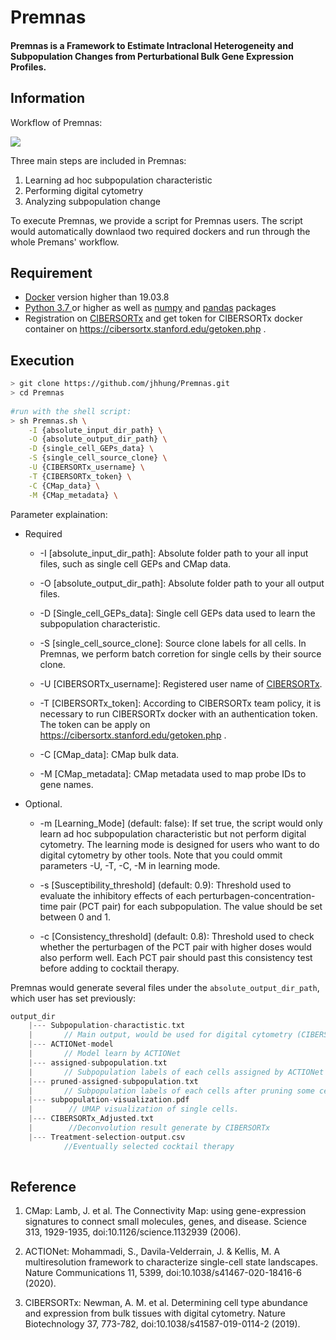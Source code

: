 # Premnas
#### Premnas is a Framework to Estimate Intraclonal Heterogeneity and Subpopulation Changes from Perturbational Bulk Gene Expression Profiles.

## Information

Workflow of Premnas: 

![](https://i.imgur.com/sLydog1.png)


Three main steps are included in Premnas:
1. Learning ad hoc subpopulation characteristic
2. Performing digital cytometry
3. Analyzing subpopulation change

To execute Premnas, we provide a script for Premnas users. The script would automatically downlaod two required dockers and run through the whole Premans' workflow.

## Requirement
* [Docker](https://www.docker.com/) version higher than 19.03.8
* [Python 3.7 ](https://www.python.org/downloads/) or higher as well as [numpy](https://numpy.org/) and [pandas](https://pandas.pydata.org/) packages
* Registration on [CIBERSORTx](https://cibersortx.stanford.edu/index.php) and get token for CIBERSORTx docker container on https://cibersortx.stanford.edu/getoken.php .



## Execution

```sh
> git clone https://github.com/jhhung/Premnas.git
> cd Premnas
    
#run with the shell script:
> sh Premnas.sh \
    -I {absolute_input_dir_path} \
    -O {absolute_output_dir_path} \
    -D {single_cell_GEPs_data} \
    -S {single_cell_source_clone} \
    -U {CIBERSORTx_username} \
    -T {CIBERSORTx_token} \
    -C {CMap_data} \
    -M {CMap_metadata} \
```

Parameter explaination:
* Required

    * -I [absolute_input_dir_path]:
        Absolute folder path to your all input files, such as single cell GEPs and CMap data.
        
    * -O [absolute_output_dir_path]: 
        Absolute folder path to your all output files.
        
    * -D [Single_cell_GEPs_data]: 
        Single cell GEPs data used to learn the subpopulation characteristic.
        
    * -S [single_cell_source_clone]: 
        Source clone labels for all cells. In Premnas, we perform batch corretion for single cells by their source clone.
        
    * -U [CIBERSORTx_username]:
        Registered user name of [CIBERSORTx](https://cibersortx.stanford.edu/index.php). 
        
    * -T [CIBERSORTx_token]: 
        According to CIBERSORTx team policy, it is necessary to run CIBERSORTx docker with an authentication token. The token can be apply on https://cibersortx.stanford.edu/getoken.php .
        
    * -C [CMap_data]: 
        CMap bulk data.
        
    * -M [CMap_metadata]: 
        CMap metadata used to map probe IDs to gene names.

* Optional.

    * -m [Learning_Mode] (default: false): 
        If set true, the script would only learn ad hoc subpopulation characteristic but not perform digital cytometry. The learning mode is designed for users who want to do digital cytometry by other tools. Note that you could ommit parameters -U, -T, -C, -M in learning mode.
        
    * -s [Susceptibility_threshold] (default: 0.9): Threshold used to evaluate the inhibitory effects of each perturbagen-concentration-time pair (PCT pair) for each subpopulation. The value should be set between 0 and 1.
 
    * -c [Consistency_threshold] (default: 0.8): Threshold used to check whether the perturbagen of the PCT pair with higher doses would also perform well. Each PCT pair should past this consistency test before adding to cocktail therapy.

Premnas would generate several files under the ```absolute_output_dir_path```, which user has set previously:
```c
output_dir   
    |--- Subpopulation-charactistic.txt 
    |       // Main output, would be used for digital cytometry (CIBERSORTx)
    |--- ACTIONet-model
    |       // Model learn by ACTIONet
    |--- assigned-subpopulation.txt
    |       // Subpopulation labels of each cells assigned by ACTIONet
    |--- pruned-assigned-subpopulation.txt
    |       // Subpopulation labels of each cells after pruning some cells by considering archetypal explicit function
    |--- subpopulation-visualization.pdf
    |        // UMAP visualization of single cells.
    |--- CIBERSORTx_Adjusted.txt
    |        //Deconvolution result generate by CIBERSORTx
    |--- Treatment-selection-output.csv
            //Eventually selected cocktail therapy
            
```

## Reference
1. CMap: Lamb, J. et al. The Connectivity Map: using gene-expression signatures to connect small molecules, genes, and disease. Science 313, 1929-1935, doi:10.1126/science.1132939 (2006).

2. ACTIONet: Mohammadi, S., Davila-Velderrain, J. & Kellis, M. A multiresolution framework to characterize single-cell state landscapes. Nature Communications 11, 5399, doi:10.1038/s41467-020-18416-6 (2020).
3. CIBERSORTx: Newman, A. M. et al. Determining cell type abundance and expression from bulk tissues with digital cytometry. Nature Biotechnology 37, 773-782, doi:10.1038/s41587-019-0114-2 (2019).